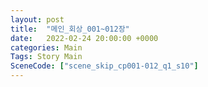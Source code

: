 ```yaml
---
layout: post
title:  "메인_회상_001~012장"
date:   2022-02-24 20:00:00 +0000
categories: Main
Tags: Story Main
SceneCode: ["scene_skip_cp001-012_q1_s10"]
---
```

